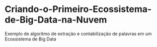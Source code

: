 # Criando-o-Primeiro-Ecossistema-de-Big-Data-na-Nuvem
Exemplo de algoritmo de extração e contabilização de palavras em um Ecossistema de Big Data
